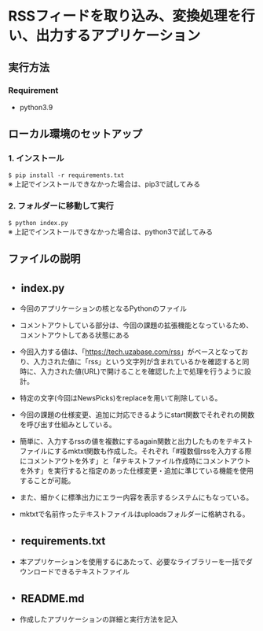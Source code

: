 # RSSフィードを取り込み、変換処理を行い、出力するアプリケーション

## 実行方法
### Requirement
- python3.9

## ローカル環境のセットアップ

### 1. インストール    
`$ pip install -r requirements.txt `  
※ 上記でインストールできなかった場合は、pip3で試してみる

### 2. フォルダーに移動して実行  
`$ python index.py `  
※ 上記でインストールできなかった場合は、python3で試してみる

## ファイルの説明

## ・ index.py
- 今回のアプリケーションの核となるPythonのファイル
- コメントアウトしている部分は、今回の課題の拡張機能となっているため、コメントアウトしてある状態にある

- 今回入力する値は、「<https://tech.uzabase.com/rss>」がベースとなっており、入力された値に「rss」という文字列が含まれているかを確認すると同時に、入力された値(URL)で開けることを確認した上で処理を行うように設計。
- 特定の文字(今回はNewsPicks)をreplaceを用いて削除している。

- 今回の課題の仕様変更、追加に対応できるようにstart関数でそれぞれの関数を呼び出す仕組みとしている。

- 簡単に、入力するrssの値を複数にするagain関数と出力したものをテキストファイルにするmktxt関数も作成した。それぞれ「#複数個rssを入力する際にコメントアウトを外す」と「#テキストファイル作成時にコメントアウトを外す」を実行すると指定のあった仕様変更・追加に準じている機能を使用することが可能。

- また、細かくに標準出力にエラー内容を表示するシステムにもなっている。

- mktxtで名前作ったテキストファイルはuploadsフォルダーに格納される。


## ・ requirements.txt
- 本アプリケーションを使用するにあたって、必要なライブラリーを一括でダウンロードできるテキストファイル


## ・ README.md
- 作成したアプリケーションの詳細と実行方法を記入